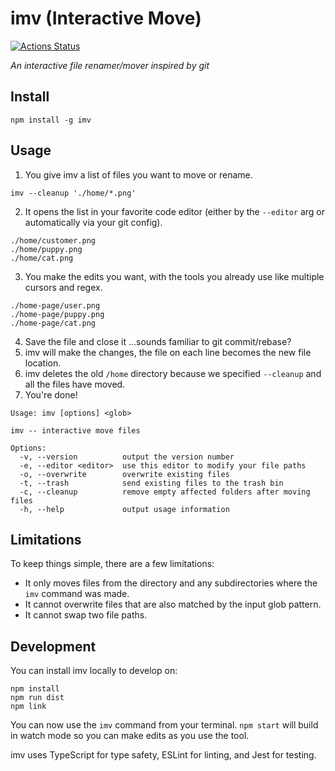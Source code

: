 # imv (Interactive Move)

[![Actions Status](https://github.com/robcrocombe/imv/workflows/build/badge.svg)](https://github.com/robcrocombe/imv/actions)

_An interactive file renamer/mover inspired by git_

## Install

```
npm install -g imv
```

## Usage

1) You give imv a list of files you want to move or rename.
```
imv --cleanup './home/*.png'
```
2) It opens the list in your favorite code editor (either by the `--editor` arg or automatically via your git config).
```
./home/customer.png
./home/puppy.png
./home/cat.png
```
3) You make the edits you want, with the tools you already use like multiple cursors and regex.
```
./home-page/user.png
./home-page/puppy.png
./home-page/cat.png
```
4) Save the file and close it …sounds familiar to git commit/rebase?
5) imv will make the changes, the file on each line becomes the new file location.
6) imv deletes the old `/home` directory because we specified `--cleanup` and all the files have moved.
7) You're done!

```
Usage: imv [options] <glob>

imv -- interactive move files

Options:
  -v, --version          output the version number
  -e, --editor <editor>  use this editor to modify your file paths
  -o, --overwrite        overwrite existing files
  -t, --trash            send existing files to the trash bin
  -c, --cleanup          remove empty affected folders after moving files
  -h, --help             output usage information
```

## Limitations

To keep things simple, there are a few limitations:

- It only moves files from the directory and any subdirectories where the `imv` command was made.
- It cannot overwrite files that are also matched by the input glob pattern.
- It cannot swap two file paths.

## Development

You can install imv locally to develop on:

```
npm install
npm run dist
npm link
```

You can now use the `imv` command from your terminal. `npm start` will build in watch mode so you can make edits as you use the tool.

imv uses TypeScript for type safety, ESLint for linting, and Jest for testing.
